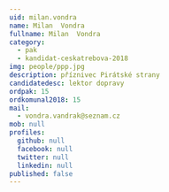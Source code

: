 ```yaml
---
uid: milan.vondra
name: Milan  Vondra
fullname: Milan  Vondra
category:
  - pak
  - kandidat-ceskatrebova-2018
img: people/ppp.jpg
description: příznivec Pirátské strany
candidatedesc: lektor dopravy
ordpak: 15
ordkomunal2018: 15
mail:
  - vondra.vandrak@seznam.cz
mob: null
profiles:
  github: null
  facebook: null
  twitter: null
  linkedin: null
published: false
---
```

